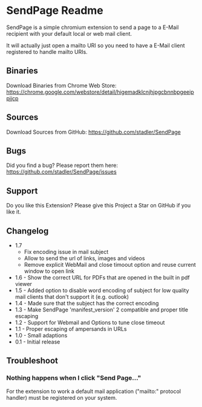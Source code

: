SendPage Readme
===============

SendPage is a simple chromium extension to send a page to a E-Mail recipient
with your default local or web mail client.

It will actually just open a mailto URI so you need to have a E-Mail client registered to handle mailto URIs.

Binaries
--------
Download Binaries from Chrome Web Store:
https://chrome.google.com/webstore/detail/higemadklcnjhjpgcbnnbpgeeippjjcp

Sources
-------
Download Sources from GitHub:
https://github.com/stadler/SendPage

Bugs
----
Did you find a bug? Please report them here:
https://github.com/stadler/SendPage/issues

Support
--------
Do you like this Extension?
Please give this Project a Star on GitHub if you like it.

Changelog
---------
 * 1.7
   * Fix encoding issue in mail subject
   * Allow to send the url of links, images and videos
   * Remove explicit WebMail and close timoout option and reuse current window to open link
 * 1.6 - Show the correct URL for PDFs that are opened in the built in pdf viewer 
 * 1.5 - Added option to disable word encoding of subject for low quality mail clients that don't support it (e.g. outlook)
 * 1.4 - Made sure that the subject has the correct encoding
 * 1.3 - Make SendPage 'manifest_version' 2 compatible and proper title escaping
 * 1.2 - Support for Webmail and Options to tune close timeout
 * 1.1 - Proper escaping of ampersands in URLs
 * 1.0 - Small adaptions
 * 0.1 - Initial release
 
Troubleshoot
------------
### Nothing happens when I click "Send Page..."
For the extension to work a default mail application ("mailto:" protocol handler) must be registered on your system.
